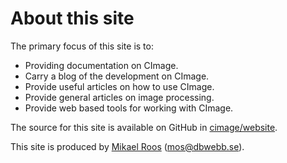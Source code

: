 About this site
==============================================

The primary focus of this site is to:

* Providing documentation on CImage.
* Carry a blog of the development on CImage.
* Provide useful articles on how to use CImage.
* Provide general articles on image processing.
* Provide web based tools for working with CImage.

The source for this site is available on GitHub in [cimage/website](https://github.com/cimage/website).

This site is produced by [Mikael Roos](https://mikaelroos.se) (mos@dbwebb.se).
